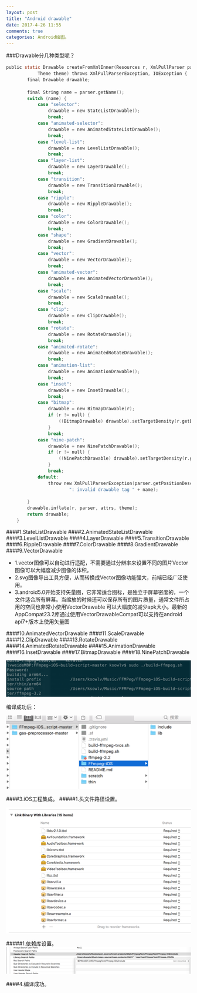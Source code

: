 ```yaml
---
layout: post
title: "Android drawable"
date: 2017-4-26 11:55
comments: true
categories: Android绘图。 
---
```


###Drawable分几种类型呢？

<!--more-->



```objective-c
public static Drawable createFromXmlInner(Resources r, XmlPullParser parser, AttributeSet attrs,
            Theme theme) throws XmlPullParserException, IOException {
        final Drawable drawable;

        final String name = parser.getName();
        switch (name) {
            case "selector":
                drawable = new StateListDrawable();
                break;
            case "animated-selector":
                drawable = new AnimatedStateListDrawable();
                break;
            case "level-list":
                drawable = new LevelListDrawable();
                break;
            case "layer-list":
                drawable = new LayerDrawable();
                break;
            case "transition":
                drawable = new TransitionDrawable();
                break;
            case "ripple":
                drawable = new RippleDrawable();
                break;
            case "color":
                drawable = new ColorDrawable();
                break;
            case "shape":
                drawable = new GradientDrawable();
                break;
            case "vector":
                drawable = new VectorDrawable();
                break;
            case "animated-vector":
                drawable = new AnimatedVectorDrawable();
                break;
            case "scale":
                drawable = new ScaleDrawable();
                break;
            case "clip":
                drawable = new ClipDrawable();
                break;
            case "rotate":
                drawable = new RotateDrawable();
                break;
            case "animated-rotate":
                drawable = new AnimatedRotateDrawable();
                break;
            case "animation-list":
                drawable = new AnimationDrawable();
                break;
            case "inset":
                drawable = new InsetDrawable();
                break;
            case "bitmap":
                drawable = new BitmapDrawable(r);
                if (r != null) {
                    ((BitmapDrawable) drawable).setTargetDensity(r.getDisplayMetrics());
                }
                break;
            case "nine-patch":
                drawable = new NinePatchDrawable();
                if (r != null) {
                    ((NinePatchDrawable) drawable).setTargetDensity(r.getDisplayMetrics());
                }
                break;
            default:
                throw new XmlPullParserException(parser.getPositionDescription() +
                        ": invalid drawable tag " + name);

        }
        drawable.inflate(r, parser, attrs, theme);
        return drawable;
    }


```
####1.StateListDrawable
####2.AnimatedStateListDrawable
####3.LevelListDrawable
####4.LayerDrawable
####5.TransitionDrawable
####6.RippleDrawable
####7.ColorDrawable
####8.GradientDrawable
####9.VectorDrawable

* 1.vector图像可以自动进行适配，不需要通过分辨率来设置不同的图片Vector图像可以大幅度减少图像的体积。
* 2.svg图像导出工具方便，从而转换成Vector图像功能强大，前端已经广泛使用。
* 3.android5.0开始支持矢量图，它非常适合图标，是独立于屏幕密度的，一个文件适合所有屏幕。当缩放的时候还可以保存所有的图片质量，通常文件所占用的空间也非常小使用VectorDrawable 可以大幅度的减少apk大小。最新的AppCompat23.2库通过使用VectorDrawableCompat可以支持在android api7+版本上使用矢量图

####10.AnimatedVectorDrawable
####11.ScaleDrawable
####12.ClipDrawable
####13.RotateDrawable
####14.AnimatedRotateDrawable
####15.AnimationDrawable
####16.InsetDrawable
####17.BitmapDrawable
####18.NinePatchDrawable

![image](/images/post/2017-4-22-iOS-xia-shi-yong-ffmpeg/buildscript.png) 

编译成功后：

![image](/images/post/2017-4-22-iOS-xia-shi-yong-ffmpeg/buildscriptresult.png) 


####3.iOS工程集成。
#####1.头文件路径设置。

![image](/images/post/2017-4-22-iOS-xia-shi-yong-ffmpeg/libs.png) 

#####1.依赖库设置。
![image](/images/post/2017-4-22-iOS-xia-shi-yong-ffmpeg/pathsetting.png) 

####4.编译成功。